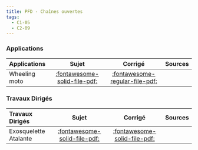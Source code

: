 ```yaml
---
title: PFD - Chaînes ouvertes 
tags:
  - C1-05
  - C2-09
---
```



### Applications 
 
| Applications | Sujet | Corrigé | Sources  | 
| :-------------- | :---: | :-----: | :------: | 
| Wheeling moto | [:fontawesome-solid-file-pdf:](https://xpessoles-cpge.fr/pdf/Cy_04_03_PFD_CO_App_01_MotoWheeling_Sujet.pdf) | [:fontawesome-regular-file-pdf:](https://xpessoles-cpge.fr/pdf/Cy_04_03_PFD_CO_App_01_MotoWheeling_Corrige.pdf) | | Banc d'essai vibrant | [:fontawesome-solid-file-pdf:](https://xpessoles-cpge.fr/pdf/Cy_04_03_PFD_CO_App_02_BancVib_Sujet.pdf) | [:fontawesome-solid-file-pdf:](https://xpessoles-cpge.fr/pdf/Cy_04_03_PFD_CO_App_02_BancVib_Corrige.pdf) | | Centrifugeuse géotechnique | [:fontawesome-solid-file-pdf:](https://xpessoles-cpge.fr/pdf/Cy_04_03_PFD_CO_App_03_Centrifugeuse_Sujet.pdf) | [:fontawesome-solid-file-pdf:](https://xpessoles-cpge.fr/pdf/Cy_04_03_PFD_CO_App_03_Centrifugeuse_Corrige.pdf) | | Chargement et déchargement des cargos porte-conteneurs | [:fontawesome-solid-file-pdf:](https://xpessoles-cpge.fr/pdf/Cy_04_03_PFD_CO_App_04_ChargementCargo_Sujet.pdf) | [:fontawesome-solid-file-pdf:](https://xpessoles-cpge.fr/pdf/Cy_04_03_PFD_CO_App_04_ChargementCargo_Corrige.pdf) | [:material-github:](https://github.com/xpessoles/PSI_Cy_04_ModelisationDynamique/tree/main/Chapitre_03_Methodologie/PFD_CO/Cy_04_03_PFD_CO_App_04_ChargementCargo) | 

### Travaux Dirigés 
 
| Travaux Dirigés | Sujet | Corrigé | Sources  | 
| :-------------- | :---: | :-----: | :------: | 
| Exosquelette Atalante | [:fontawesome-solid-file-pdf:](https://xpessoles-cpge.fr/pdf/Cy_04_03_PFD_CO_TD_01_ExosqueletteAtalante_Sujet.pdf) | [:fontawesome-solid-file-pdf:](https://xpessoles-cpge.fr/pdf/Cy_04_03_PFD_CO_TD_01_ExosqueletteAtalante_Corrige.pdf) | | Gyrolock | [:fontawesome-solid-file-pdf:](https://xpessoles-cpge.fr/pdf/Cy_04_03_PFD_CO_TD_02_Gyrolock_Sujet.pdf) | [:fontawesome-solid-file-pdf:](https://xpessoles-cpge.fr/pdf/Cy_04_03_PFD_CO_TD_02_Gyrolock_Corrige.pdf) | | Gyrolock | [:fontawesome-solid-file-pdf:](https://xpessoles-cpge.fr/pdf/Cy_04_03_PFD_CO_TD_03_Gyrolock_Sujet.pdf) | [:fontawesome-solid-file-pdf:](https://xpessoles-cpge.fr/pdf/Cy_04_03_PFD_CO_TD_03_Gyrolock_Corrige.pdf) | [:material-github:](https://github.com/xpessoles/PSI_Cy_04_ModelisationDynamique/tree/main/Chapitre_03_Methodologie/PFD_CO/Cy_04_03_PFD_CO_TD_03_Gyrolock) | 



